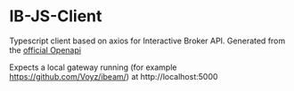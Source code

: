 # IB-JS-Client

Typescript client based on axios for Interactive Broker API. Generated from the [official Openapi](https://interactivebrokers.github.io/cpwebapi/index.html)

Expects a local gateway running (for example https://github.com/Voyz/ibeam/) at http://localhost:5000